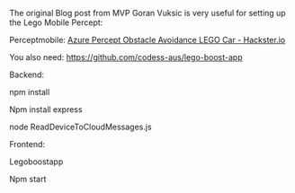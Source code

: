 The original Blog post from MVP Goran Vuksic is very useful for setting up the Lego Mobile Percept:

Perceptmobile: [Azure Percept Obstacle Avoidance LEGO Car - Hackster.io](https://www.hackster.io/gvuksic/perceptmobile-azure-percept-obstacle-avoidance-lego-car-1cde4f)

You also need:
https://github.com/codess-aus/lego-boost-app


Backend:

npm install

Npm install express

node ReadDeviceToCloudMessages.js


Frontend:

Legoboostapp

Npm start
